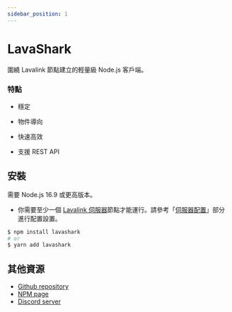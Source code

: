 ```yaml
---
sidebar_position: 1
---
```


# LavaShark

圍繞 Lavalink 節點建立的輕量級 Node.js 客戶端。  

### 特點
* 穩定  

* 物件導向  

* 快速高效  

* 支援 REST API  


## 安裝
需要 Node.js 16.9 或更高版本。  
* 你需要至少一個 [Lavalink 伺服器](https://github.com/lavalink-devs/Lavalink)節點才能運行。請參考「[伺服器配置](./server-config.md)」部分進行配置設置。
```bash
$ npm install lavashark
# or
$ yarn add lavashark
```


## 其他資源
* [Github repository](https://github.com/hmes98318/LavaShark)
* [NPM page](https://www.npmjs.com/package/lavashark)
* [Discord server](https://discord.gg/7rQEx7SPGr)

